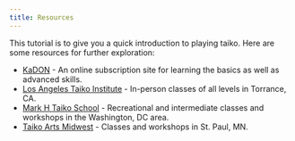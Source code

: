 ```yaml
---
title: Resources
---
```

This tutorial is to give you a quick introduction to playing taiko. Here are some resources for further exploration:

* [KaDON](https://kadon.com/) - An online subscription site for learning the basics as well as advanced skills.
* [Los Angeles Taiko Institute](https://taiko.la/) - In-person classes of all levels in Torrance, CA.
* [Mark H Taiko School](https://www.markhrooney.com/) - Recreational and intermediate classes and workshops in the Washington, DC area.
* [Taiko Arts Midwest](https://www.taikoartsmidwest.org/) - Classes and workshops in St. Paul, MN.
